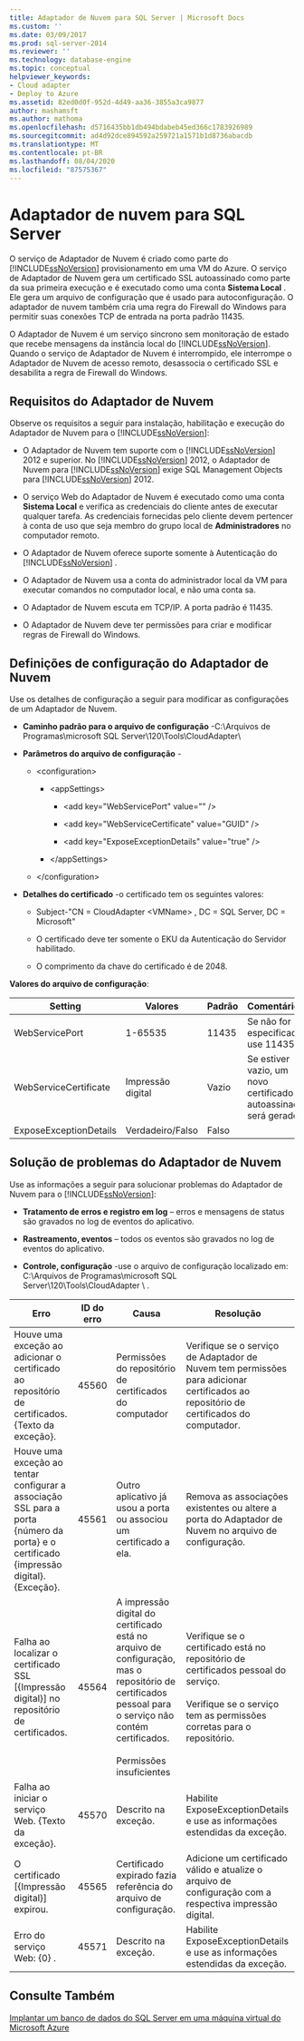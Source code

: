 ```yaml
---
title: Adaptador de Nuvem para SQL Server | Microsoft Docs
ms.custom: ''
ms.date: 03/09/2017
ms.prod: sql-server-2014
ms.reviewer: ''
ms.technology: database-engine
ms.topic: conceptual
helpviewer_keywords:
- Cloud adapter
- Deploy to Azure
ms.assetid: 82ed0d0f-952d-4d49-aa36-3855a3ca9877
author: mashamsft
ms.author: mathoma
ms.openlocfilehash: d5716435bb1db494bdabeb45ed366c1783926989
ms.sourcegitcommit: ad4d92dce894592a259721a1571b1d8736abacdb
ms.translationtype: MT
ms.contentlocale: pt-BR
ms.lasthandoff: 08/04/2020
ms.locfileid: "87575367"
---
```

# <a name="cloud-adapter-for-sql-server"></a>Adaptador de nuvem para SQL Server
  O serviço de Adaptador de Nuvem é criado como parte do [!INCLUDE[ssNoVersion](../includes/ssnoversion-md.md)] provisionamento em uma VM do Azure. O serviço de Adaptador de Nuvem gera um certificado SSL autoassinado como parte da sua primeira execução e é executado como uma conta **Sistema Local** . Ele gera um arquivo de configuração que é usado para autoconfiguração. O adaptador de nuvem também cria uma regra do Firewall do Windows para permitir suas conexões TCP de entrada na porta padrão 11435.  
  
 O Adaptador de Nuvem é um serviço síncrono sem monitoração de estado que recebe mensagens da instância local do [!INCLUDE[ssNoVersion](../includes/ssnoversion-md.md)]. Quando o serviço de Adaptador de Nuvem é interrompido, ele interrompe o Adaptador de Nuvem de acesso remoto, desassocia o certificado SSL e desabilita a regra de Firewall do Windows.  
  
## <a name="cloud-adapter-requirements"></a>Requisitos do Adaptador de Nuvem  
 Observe os requisitos a seguir para instalação, habilitação e execução do Adaptador de Nuvem para o [!INCLUDE[ssNoVersion](../includes/ssnoversion-md.md)]:  
  
-   O Adaptador de Nuvem tem suporte com o [!INCLUDE[ssNoVersion](../includes/ssnoversion-md.md)] 2012 e superior. No [!INCLUDE[ssNoVersion](../includes/ssnoversion-md.md)] 2012, o Adaptador de Nuvem para [!INCLUDE[ssNoVersion](../includes/ssnoversion-md.md)] exige SQL Management Objects para [!INCLUDE[ssNoVersion](../includes/ssnoversion-md.md)] 2012.  
  
-   O serviço Web do Adaptador de Nuvem é executado como uma conta **Sistema Local** e verifica as credenciais do cliente antes de executar qualquer tarefa. As credenciais fornecidas pelo cliente devem pertencer à conta de uso que seja membro do grupo local de **Administradores** no computador remoto.  
  
-   O Adaptador de Nuvem oferece suporte somente à Autenticação do [!INCLUDE[ssNoVersion](../includes/ssnoversion-md.md)] .  
  
-   O Adaptador de Nuvem usa a conta do administrador local da VM para executar comandos no computador local, e não uma conta sa.  
  
-   O Adaptador de Nuvem escuta em TCP/IP. A porta padrão é 11435.  
  
-   O Adaptador de Nuvem deve ter permissões para criar e modificar regras de Firewall do Windows.  
  
## <a name="cloud-adapter-configuration-settings"></a>Definições de configuração do Adaptador de Nuvem  
 Use os detalhes de configuração a seguir para modificar as configurações de um Adaptador de Nuvem.  
  
-   **Caminho padrão para o arquivo de configuração** -C:\Arquivos de Programas\microsoft SQL Server\120\Tools\CloudAdapter\  
  
-   **Parâmetros do arquivo de configuração** -  
  
    -   \<configuration>  
  
        -   \<appSettings>  
  
            -   \<add key="WebServicePort" value="" />  
  
            -   \<add key="WebServiceCertificate" value="GUID" />  
  
            -   \<add key="ExposeExceptionDetails" value="true" />  
  
        -   \</appSettings>  
  
    -   \</configuration>  
  
-   **Detalhes do certificado** -o certificado tem os seguintes valores:  
  
    -   Subject-"CN = CloudAdapter \<VMName> , DC = SQL Server, DC = Microsoft"  
  
    -   O certificado deve ter somente o EKU da Autenticação do Servidor habilitado.  
  
    -   O comprimento da chave do certificado é de 2048.  
  
 **Valores do arquivo de configuração**:  
  
|Setting|Valores|Padrão|Comentários|  
|-------------|------------|-------------|--------------|  
|WebServicePort|1-65535|11435|Se não for especificada, use 11435.|  
|WebServiceCertificate|Impressão digital|Vazio|Se estiver vazio, um novo certificado autoassinado será gerado.|  
|ExposeExceptionDetails|Verdadeiro/Falso|Falso||  
  
## <a name="cloud-adapter-troubleshooting"></a>Solução de problemas do Adaptador de Nuvem  
 Use as informações a seguir para solucionar problemas do Adaptador de Nuvem para o [!INCLUDE[ssNoVersion](../includes/ssnoversion-md.md)]:  
  
-   **Tratamento de erros e registro em log** – erros e mensagens de status são gravados no log de eventos do aplicativo.  
  
-   **Rastreamento, eventos** – todos os eventos são gravados no log de eventos do aplicativo.  
  
-   **Controle, configuração** -use o arquivo de configuração localizado em: C:\Arquivos de Programas\microsoft SQL Server\120\Tools\CloudAdapter \\ .  
  
|Erro|ID do erro|Causa|Resolução|  
|-----------|--------------|-----------|----------------|  
|Houve uma exceção ao adicionar o certificado ao repositório de certificados. {Texto da exceção}.|45560|Permissões do repositório de certificados do computador|Verifique se o serviço de Adaptador de Nuvem tem permissões para adicionar certificados ao repositório de certificados do computador.|  
|Houve uma exceção ao tentar configurar a associação SSL para a porta {número da porta} e o certificado {impressão digital}. {Exceção}.|45561|Outro aplicativo já usou a porta ou associou um certificado a ela.|Remova as associações existentes ou altere a porta do Adaptador de Nuvem no arquivo de configuração.|  
|Falha ao localizar o certificado SSL [{Impressão digital}] no repositório de certificados.|45564|A impressão digital do certificado está no arquivo de configuração, mas o repositório de certificados pessoal para o serviço não contém certificados.<br /><br /> Permissões insuficientes|Verifique se o certificado está no repositório de certificados pessoal do serviço.<br /><br /> Verifique se o serviço tem as permissões corretas para o repositório.|  
|Falha ao iniciar o serviço Web. {Texto da exceção}.|45570|Descrito na exceção.|Habilite ExposeExceptionDetails e use as informações estendidas da exceção.|  
|O certificado [{Impressão digital}] expirou.|45565|Certificado expirado fazia referência do arquivo de configuração.|Adicione um certificado válido e atualize o arquivo de configuração com a respectiva impressão digital.|  
|Erro do serviço Web: {0} .|45571|Descrito na exceção.|Habilite ExposeExceptionDetails e use as informações estendidas da exceção.|  
  
## <a name="see-also"></a>Consulte Também  
 [Implantar um banco de dados do SQL Server em uma máquina virtual do Microsoft Azure](../relational-databases/databases/deploy-a-sql-server-database-to-a-microsoft-azure-virtual-machine.md)  
  
  
